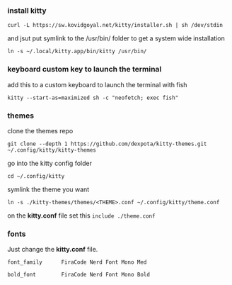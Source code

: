 ### install kitty
`curl -L https://sw.kovidgoyal.net/kitty/installer.sh | sh /dev/stdin`

and jsut put symlink to the /usr/bin/ folder to get a system wide installation

`ln -s ~/.local/kitty.app/bin/kitty /usr/bin/` 


### keyboard custom key to launch the terminal
add this to a custom keyboard to launch the terminal with fish

`kitty --start-as=maximized sh -c "neofetch; exec fish"`

### themes
clone the themes repo

`git clone --depth 1 https://github.com/dexpota/kitty-themes.git ~/.config/kitty/kitty-themes`

go into the kitty config folder

`cd ~/.config/kitty`

symlink the theme you want

`ln -s ./kitty-themes/themes/<THEME>.conf ~/.config/kitty/theme.conf`

on the **kitty.conf** file set this `include ./theme.conf`

### fonts
Just change the **kitty.conf** file.

`font_family      FiraCode Nerd Font Mono Med`

`bold_font        FiraCode Nerd Font Mono Bold`
